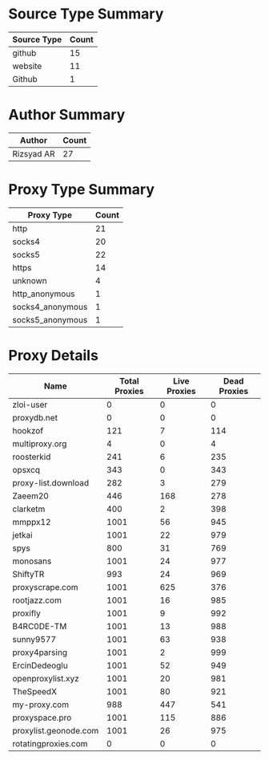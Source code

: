 # Source Type Summary

| Source Type | Count |
|-------------|-------|
| github | 15 |
| website | 11 |
| Github | 1 |


# Author Summary

| Author | Count |
|--------|-------|
| Rizsyad AR | 27 |


# Proxy Type Summary

| Proxy Type | Count |
|------------|-------|
| http | 21 |
| socks4 | 20 |
| socks5 | 22 |
| https | 14 |
| unknown | 4 |
| http_anonymous | 1 |
| socks4_anonymous | 1 |
| socks5_anonymous | 1 |


# Proxy Details

| Name | Total Proxies | Live Proxies | Dead Proxies |
|------|---------------|--------------|---------------|
| zloi-user | 0 | 0 | 0 |
| proxydb.net | 0 | 0 | 0 |
| hookzof | 121 | 7 | 114 |
| multiproxy.org | 4 | 0 | 4 |
| roosterkid | 241 | 6 | 235 |
| opsxcq | 343 | 0 | 343 |
| proxy-list.download | 282 | 3 | 279 |
| Zaeem20 | 446 | 168 | 278 |
| clarketm | 400 | 2 | 398 |
| mmppx12 | 1001 | 56 | 945 |
| jetkai | 1001 | 22 | 979 |
| spys | 800 | 31 | 769 |
| monosans | 1001 | 24 | 977 |
| ShiftyTR | 993 | 24 | 969 |
| proxyscrape.com | 1001 | 625 | 376 |
| rootjazz.com | 1001 | 16 | 985 |
| proxifly | 1001 | 9 | 992 |
| B4RC0DE-TM | 1001 | 13 | 988 |
| sunny9577 | 1001 | 63 | 938 |
| proxy4parsing | 1001 | 2 | 999 |
| ErcinDedeoglu | 1001 | 52 | 949 |
| openproxylist.xyz | 1001 | 20 | 981 |
| TheSpeedX | 1001 | 80 | 921 |
| my-proxy.com | 988 | 447 | 541 |
| proxyspace.pro | 1001 | 115 | 886 |
| proxylist.geonode.com | 1001 | 26 | 975 |
| rotatingproxies.com | 0 | 0 | 0 |
